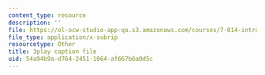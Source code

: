 ```yaml
---
content_type: resource
description: ''
file: https://ol-ocw-studio-app-qa.s3.amazonaws.com/courses/7-014-introductory-biology-spring-2005/54a94b9ad76424511064af667b6a0d5c_LBR4pEC7kwU.srt
file_type: application/x-subrip
resourcetype: Other
title: 3play caption file
uid: 54a94b9a-d764-2451-1064-af667b6a0d5c
---
```

